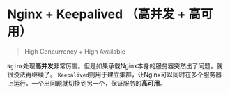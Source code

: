 # Nginx + Keepalived （高并发 + 高可用）

> High Concurrency + High Available

`Nginx`处理**高并发**非常厉害。但是如果承载Nginx本身的服务器突然出了问题，就很没法再继续了。
`Keepalived`则用于建立集群，让Nginx可以同时在多个服务器上运行，一个出问题就切换到另一个，保证服务的**高可用**。

